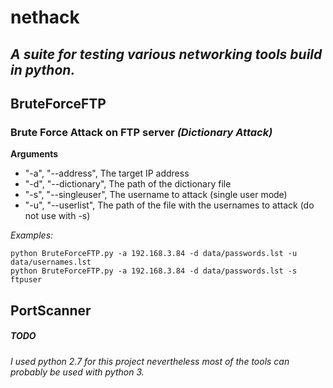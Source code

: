 # nethack

## *A suite for testing various networking tools build in python.*

## BruteForceFTP

### Brute Force Attack on FTP server *(Dictionary Attack)*

**Arguments**

- "-a", "--address", The target IP address
- "-d", "--dictionary", The path of the dictionary file
- "-s", "--singleuser", The username to attack (single user mode)
- "-u", "--userlist", The path of the file with the usernames to attack (do not use with -s)


*Examples:*
```
python BruteForceFTP.py -a 192.168.3.84 -d data/passwords.lst -u data/usernames.lst
python BruteForceFTP.py -a 192.168.3.84 -d data/passwords.lst -s ftpuser

```

## PortScanner

##### TODO

*I used python 2.7 for this project nevertheless most of the tools can probably be used with python 3.*

